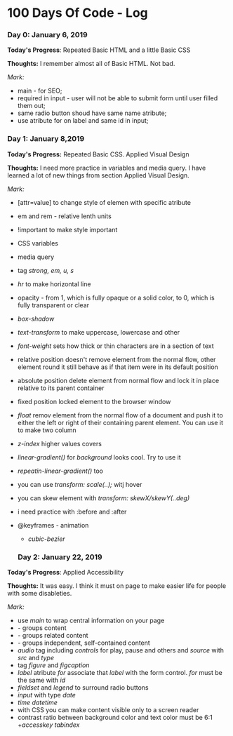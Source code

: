 # 100 Days Of Code - Log

### Day 0: January 6, 2019 

**Today's Progress**: Repeated Basic HTML and a little Basic CSS

**Thoughts:** I remember almost all of Basic HTML. Not bad.

*Mark:*
+ main - for SEO; 
+ required in input - user will not be able to submit form until user filled them out;
+ same radio button shoud have same name atribute;
+ use atribute for on label and same id in input;

### Day 1: January 8,2019

**Today's Progress:** Repeated Basic CSS. Applied Visual Design

**Thoughts:** I need more practice in variables and media query. I have learned a lot of new things from section Applied Visual Design. 

*Mark:*
+ [attr=value] to change style of elemen with specific atribute
+ em and rem - relative lenth units
+ !important to make style important
+ CSS variables 
+ media query
+ tag *strong, em, u, s*
+ *hr* to make horizontal line
+ opacity - from 1, which is fully opaque or a solid color, to 0, which is fully transparent or clear
+ *box-shadow*
+ *text-transform* to make uppercase, lowercase and other
+  *font-weight* sets how thick or thin characters are in a section of text
+ relative position doesn't remove element from the normal flow, other element round it still behave as if that item were in its default position
+ absolute position delete element from normal flow and lock it  in place relative to its parent container
+ fixed position locked element to the browser window
+ *float* remov element from the normal flow of a document and push it to either the left or right of their containing parent element. You can use it to make two column
+ *z-index* higher values covers 
+ *linear-gradient()* for *background* looks cool. Try to use it
+ *repeatin-linear-gradient()* too
+ you can use *transform: scale(..);* witj hover
+ you can skew element with *transform: skewX/skewY(..deg)*
+ i need practice with :before and :after
+ @keyframes - animation 
  + *cubic-bezier*
  
  ### Day 2: January 22, 2019 

**Today's Progress**: Applied Accessibility

**Thoughts:** It was easy. I think it must on page to make easier life for people with some disableties.

*Mark:*
+  use *main* to wrap central information on your page
+ *<div>* - groups content
+ *<section>* - groups related content
+ *<article>* - groups independent, self-contained content
+ *audio* tag including *controls* for play, pause and others and *source* with *src* and *type* 
+ tag *figure* and *figcaption*
+ *label* atribute *for* associate that *label* with the form control. *for* must be the same with *id*
+ *fieldset* and *legend* to surround radio buttons
+ *input* with type *date*
+ *time datetime*
+ with CSS you can make content visible only to a screen reader
+ contrast ratio between background color  and text color must be 6:1
+*accesskey* *tabindex*
